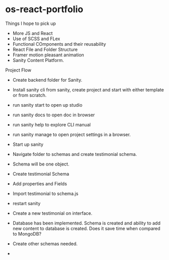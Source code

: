 # os-react-portfolio

Things I hope to pick up

- More JS and React
- Use of SCSS and FLex
- Functional COmponents and their reusability
- React File and Folder Structure
- Framer motion pleasant animation
- Sanity Content Platform.

Project Flow

- Create backend folder for Sanity.

- Install sanity cli from sanity, create project and start with either template or from scratch.

- run sanity start to open up studio
- run sanity docs to open doc in browser
- run sanity help to explore CLI manual
- run sanity manage to open project settings in a browser.

- Start up sanity
 
- Navigate folder to schemas and create testimonial schema.

- Schema will be one object.

- Create testimonial Schema

- Add properties and Fields

- Import testimonial to schema.js

- restart sanity

- Create a new testimonial on interface.

- Database has been implemented. Schema is created and ability to add new content to database is created. Does it save time when compared to MongoDB?

- Create other schemas needed.

-